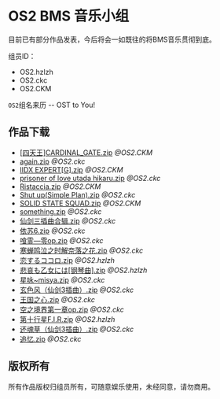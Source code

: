 OS2 BMS 音乐小组
=========

目前已有部分作品发表，今后将会一如既往的将BMS音乐贯彻到底。

组员ID：

* OS2.hzlzh
* OS2.ckc
* OS2.CKM

`OS2`组名来历 -- OST to You!

## 作品下载

* [[四天王]CARDINAL_GATE.zip](https://github.com/hzlzh/OS2/raw/master/Downloads/%5B%E5%9B%9B%E5%A4%A9%E7%8E%8B%5DCARDINAL_GATE.zip) *@OS2.CKM*
* [again.zip](https://github.com/hzlzh/OS2/raw/master/Downloads/again.zip) *@OS2.ckc*
* [IIDX EXPERT\[G\].zip](https://github.com/hzlzh/OS2/raw/master/Downloads/IIDX%20EXPERT%5BG%5D.zip) *@OS2.CKM*
* [prisoner of love utada hikaru.zip](https://github.com/hzlzh/OS2/raw/master/Downloads/prisoner%20of%20love%20utada%20hikaru.zip) *@OS2.ckc*
* [Ristaccia.zip](https://github.com/hzlzh/OS2/raw/master/Downloads/Ristaccia.zip) *@OS2.CKM*
* [Shut up(Simple Plan).zip] *@OS2.ckc*
* [SOLID STATE SQUAD.zip](https://github.com/hzlzh/OS2/raw/master/Downloads/SOLID%20STATE%20SQUAD.zip) *@OS2.CKM*
* [something.zip](https://github.com/hzlzh/OS2/raw/master/Downloads/something.zip) *@OS2.ckc*
* [仙剑三插曲合辑.zip](https://github.com/hzlzh/OS2/raw/master/Downloads/%E4%BB%99%E5%89%91%E4%B8%89%E6%8F%92%E6%9B%B2%E5%90%88%E8%BE%91.zip) *@OS2.ckc*
* [依苏6.zip](https://github.com/hzlzh/OS2/raw/master/Downloads/%E4%BE%9D%E8%8B%8F6.zip) *@OS2.ckc*
* [喰霊―零op.zip](https://github.com/hzlzh/OS2/raw/master/Downloads/%E5%96%B0%E9%9C%8A%E2%80%95%E9%9B%B6op.zip) *@OS2.ckc*
* [寒蝉鸣泣之时解奈落之花.zip](https://github.com/hzlzh/OS2/raw/master/Downloads/%E5%AF%92%E8%9D%89%E9%B8%A3%E6%B3%A3%E4%B9%8B%E6%97%B6%E8%A7%A3%E5%A5%88%E8%90%BD%E4%B9%8B%E8%8A%B1.zip) *@OS2.ckc*
* [恋するココロ.zip](https://github.com/hzlzh/OS2/raw/master/Downloads/%E6%81%8B%E3%81%99%E3%82%8B%E3%82%B3%E3%82%B3%E3%83%AD.zip) *@OS2.hzlzh*
* [悲哀も乙女には[钢琴曲].zip](https://github.com/hzlzh/OS2/raw/master/Downloads/%E6%82%B2%E5%93%80%E3%82%82%E4%B9%99%E5%A5%B3%E3%81%AB%E3%81%AF%5B%E9%92%A2%E7%90%B4%E6%9B%B2%5D.zip) *@OS2.hzlzh*
* [星咏~misya.zip](https://github.com/hzlzh/OS2/raw/master/Downloads/%E6%98%9F%E5%92%8F%7Emisya.zip) *@OS2.ckc*
* [玄色风（仙剑3插曲）.zip](https://github.com/hzlzh/OS2/raw/master/Downloads/%E7%8E%84%E8%89%B2%E9%A3%8E%EF%BC%88%E4%BB%99%E5%89%913%E6%8F%92%E6%9B%B2%EF%BC%89.zip) *@OS2.ckc*
* [王国之心.zip](https://github.com/hzlzh/OS2/raw/master/Downloads/%E7%8E%8B%E5%9B%BD%E4%B9%8B%E5%BF%83.zip) *@OS2.ckc*
* [空之境界第一章op.zip](https://github.com/hzlzh/OS2/raw/master/Downloads/%E7%A9%BA%E4%B9%8B%E5%A2%83%E7%95%8C%E7%AC%AC%E4%B8%80%E7%AB%A0op.zip) *@OS2.ckc*
* [第十行星F.I.R.zip](https://github.com/hzlzh/OS2/raw/master/Downloads/%E7%AC%AC%E5%8D%81%E8%A1%8C%E6%98%9F%5BF.I.R%5D.zip) *@OS2.hzlzh*
* [还魂草（仙剑3插曲）.zip](https://github.com/hzlzh/OS2/raw/master/Downloads/%E8%BF%98%E9%AD%82%E8%8D%89%EF%BC%88%E4%BB%99%E5%89%913%E6%8F%92%E6%9B%B2%EF%BC%89.zip) *@OS2.ckc*
* [追忆.zip](https://github.com/hzlzh/OS2/raw/master/Downloads/%E8%BF%BD%E5%BF%86.zip) *@OS2.ckc*

## 版权所有

所有作品版权归组员所有，可随意娱乐使用，未经同意，请勿商用。

 [Shut up(Simple Plan).zip]: https://github.com/hzlzh/OS2/raw/master/Downloads/Shut%20up(Simple%20Plan).zip